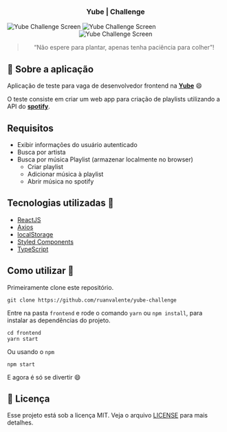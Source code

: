 <h3 align="center">
  Yube | Challenge
</h3>

<img src="https://i.postimg.cc/htQN9xMT/screen1.png" alt="Yube Challenge Screen"/>

<img src="https://i.postimg.cc/L4yWwvbj/screen2.png" alt="Yube Challenge Screen"/>

<div align="center">
  <img src="https://i.postimg.cc/CLz2gD3X/screen4.png" alt="Yube Challenge Screen"/>
</div>
<blockquote align="center">“Não espere para plantar, apenas tenha paciência para colher”!</blockquote>

## :rocket: Sobre a aplicação

Aplicação de teste para vaga de desenvolvedor frontend na **[Yube](https://yube.com.br)**
:smile:

O teste consiste em criar um web app para criação de playlists utilizando a API do **[spotify](https://developer.spotify.com/documentation/web-api/)**.

## Requisitos

- Exibir informações do usuário autenticado
- Busca por artista
- Busca por música
  Playlist (armazenar localmente no browser)
  - Criar playlist
  - Adicionar música à playlist
  - Abrir música no spotify

## Tecnologias utilizadas :memo:

- [ReactJS](https://reactjs.org/)
- [Axios](https://github.com/axios/axios)
- [localStorage](https://developer.mozilla.org/en-US/docs/Web/API/Window/localStorage)
- [Styled Components](https://styled-components.com)
- [TypeScript](https://www.typescriptlang.org)

## Como utilizar 🤔

Primeiramente clone este repositório.

```
git clone https://github.com/ruanvalente/yube-challenge
```

Entre na pasta `frontend` e rode o comando `yarn` ou `npm install`, para instalar as dependências do projeto.

```
cd frontend
yarn start
```

Ou usando o `npm`

```
npm start
```

E agora é só se divertir :smile:

## :memo: Licença

Esse projeto está sob a licença MIT. Veja o arquivo [LICENSE](LICENSE) para mais detalhes.
